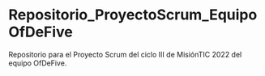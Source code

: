 # Repositorio_ProyectoScrum_EquipoOfDeFive
Repositorio para el Proyecto Scrum del ciclo III de MisiónTIC 2022 del equipo OfDeFive.
